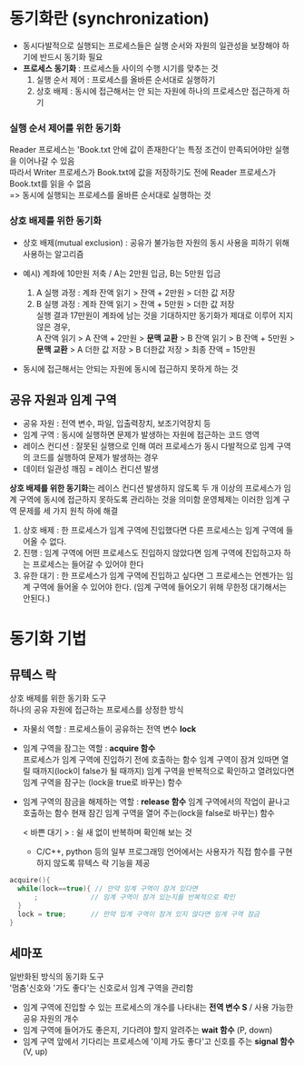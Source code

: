 # 동기화란 (synchronization)
- 동시다발적으로 실행되는 프로세스들은 실행 순서와 자원의 일관성을 보장해야 하기에 반드시 동기화 필요   
- **프로세스 동기화** : 프로세스들 사이의 수행 시기를 맞추는 것
  1. 실행 순서 제어 : 프로세스를 올바른 순서대로 실행하기
  2. 상호 배제 : 동시에 접근해서는 안 되는 자원에 하나의 프로세스만 접근하게 하기

### 실행 순서 제어를 위한 동기화
Reader 프로세스는 'Book.txt 안에 값이 존재한다'는 특정 조건이 만족되어야만 실행을 이어나갈 수 있음   
따라서 Writer 프로세스가 Book.txt에 값을 저장하기도 전에 Reader 프로세스가 Book.txt를 읽을 수 없음   
=> 동시에 실행되는 프로세스를 올바른 순서대로 실행하는 것 

### 상호 배제를 위한 동기화
- 상호 배제(mutual exclusion) : 공유가 불가능한 자원의 동시 사용을 피하기 위해 사용하는 알고리즘
- 예시) 계좌에 10만원 저축 / A는 2만원 입금, B는 5만원 입금
  1) A 실행 과정 : 계좌 잔액 읽기 > 잔액 + 2만원 > 더한 값 저장  
  2) B 실행 과정 : 계좌 잔액 읽기 > 잔액 + 5만원 > 더한 값 저장   
 실행 결과 17만원이 계좌에 남는 것을 기대하지만 동기화가 제대로 이루어 지지 않은 경우,    
A 잔액 읽기 > A 잔액 + 2만원 > **문맥 교환** > B 잔액 읽기 > B 잔액 + 5만원 > **문맥 교환** > A 더한 값 저장 > B 더한값 저장 > 최종 잔액 = 15만원

- 동시에 접근해서는 안되는 자원에 동시에 접근하지 못하게 하는 것


## 공유 자원과 임계 구역
- 공유 자원 : 전역 변수, 파일, 입출력장치, 보조기억장치 등
- 임계 구역 : 동시에 실행하면 문제가 발생하는 자원에 접근하는 코드 영역
- 레이스 컨디션 : 잘못된 실행으로 인해 여러 프로세스가 동시 다발적으로 임계 구역의 코드를 실행하여 문제가 발생하는 경우
- 데이터 일관성 깨짐 = 레이스 컨디션 발생

**상호 배제를 위한 동기화**는 레이스 컨디션 발생하지 않도록 두 개 이상의 프로세스가 임계 구역에 동시에 접근하지 못하도록 관리하는 것을 의미함
운영체제는 이러한 임계 구역 문제를 세 가지 원칙 하에 해결
1. 상호 배제 : 한 프로세스가 임계 구역에 진입했다면 다른 프로세스는 임계 구역에 들어올 수 없다.
2. 진행 : 임계 구역에 어떤 프로세스도 진입하지 않았다면 임계 구역에 진입하고자 하는 프로세스는 들어갈 수 있어야 한다
3. 유한 대기 : 한 프로세스가 임계 구역에 진입하고 싶다면 그 프로세스는 언젠가는 임계 구역에 들어올 수 있어야 한다. (임계 구역에 들어오기 위해 무한정 대기해서는 안된다.)



# 동기화 기법
## 뮤텍스 락
상호 배제를 위한 동기화 도구   
하나의 공유 자원에 접근하는 프로세스를 상정한 방식    
- 자물쇠 역할 : 프로세스들이 공유하는 전역 변수 **lock**
- 임계 구역을 잠그는 역할 : **acquire 함수**   
   프로세스가 임계 구역에 진입하기 전에 호출하는 함수
   임계 구역이 잠겨 있따면 열릴 때까지(lock이 false가 될 때까지) 임계 구역을 반복적으로 확인하고 열려있다면 임계 구역을 잠구는 (lock을 true로 바꾸는) 함수 
- 임계 구역의 잠금을 해제하는 역할 : **release 함수**
  임계 구역에서의 작업이 끝나고 호출하는 함수
  현재 잠긴 임계 구역을 열어 주는(lock을 false로 바꾸는) 함수

  < 바쁜 대기 > : 쉴 새 없이 반복하며 확인해 보는 것

  - C/C++, python 등의 일부 프로그래밍 언어에서는 사용자가 직접 함수를 구현하지 않도록 뮤텍스 락 기능을 제공

```C
acquire(){
  while(lock==true){ // 만약 임계 구역이 잠겨 있다면
      ;             // 임계 구역이 잠겨 있는지를 반복적으로 확인
  }
  lock = true;      // 만약 입계 구역이 잠겨 있지 않다면 임계 구역 잠금
}
```


  ## 세마포
  일반화된 방식의 동기화 도구    
  '멈춤'신호와 '가도 좋다'는 신호로서 임계 구역을 관리함
  - 임계 구역에 진입할 수 있는 프로세스의 개수를 나타내는 **전역 변수 S** / 사용 가능한 공유 자원의 개수
  - 임계 구역에 들어가도 좋은지, 기다려야 할지 알려주는 **wait 함수** (P, down)
  - 임계 구역 앞에서 기다리는 프로세스에 '이제 가도 좋다'고 신호를 주는 **signal 함수** (V, up)
  

